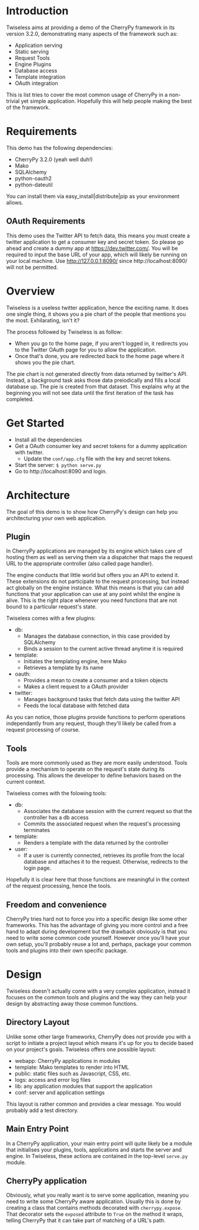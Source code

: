 <!-- -*- markdown -*- -->

Introduction
============
Twiseless aims at providing a demo of the CherryPy framework in its version 3.2.0, demonstrating many aspects of the framework such as:

 * Application serving
 * Static serving
 * Request Tools
 * Engine Plugins
 * Database access
 * Template integration
 * OAuth integration
 
This is list tries to cover the most common usage of CherryPy in a non-trivial yet simple application. Hopefully this will help people making the best of the framework.


Requirements
============

This demo has the following dependencies:

 * CherryPy 3.2.0 (yeah well duh!)
 * Mako
 * SQLAlchemy
 * python-oauth2
 * python-dateutil

You can install them via easy_install|distribute|pip as your environment allows.

OAuth Requirements
------------------

This demo uses the Twitter API to fetch data, this means you must create a twitter application to get a consumer key and secret token. So please go ahead and create a dummy app at https://dev.twitter.com/. You will be required to input the base URL of your app, which will likely be running on your local machine. Use http://127.0.0.1:8090/ since http://localhost:8090/ will not be permitted.


Overview
========

Twiseless is a useless twitter application, hence the exciting name. It does one single thing, it shows you a pie chart of the people that mentions you the most. Exhilarating, isn't it?

The process followed by Twiseless is as follow:

 * When you go to the home page, if you aren't logged in, it redirects you to the Twitter OAuth page for you to allow the application.
 * Once that's done, you are redirected back to the home page where it shows you the pie chart.

The pie chart is not generated directly from data returned by twitter's API. Instead, a background task asks those data preiodically and fills a local database up. The pie is created from that dataset. This explains why at the beginning you will not see data until the first iteration of the task has completed.

Get Started
===========

 * Install all the dependencies
 * Get a OAuth consumer key and secret tokens for a dummy application with twitter.
   * Update the `conf/app.cfg` file with the key and secret tokens.
 * Start the server:
 `$ python serve.py`
 * Go to http://localhost:8090 and login.

Architecture
============

The goal of this demo is to show how CherryPy's design can help you architecturing your own web application.

Plugin
------

In CherryPy applications are managed by its engine which takes care of hosting them as well as serving them via a dispatcher that maps the request URL to the appropriate controller (also called page handler).

The engine conducts that little world but offers you an API to extend it. These extensions do not participate to the request processing, but instead act globally on the engine instance. What this means is that you can add functions that your application can use at any point whilst the engine is alive. This is the right place whenever you need functions that are not bound to a particular request's state.

Twiseless comes with a few plugins:

 * db: 
   * Manages the database connection, in this case provided by SQLAlchemy
   * Binds a session to the current active thread anytime it is required
 * template:
   * Initiates the templating engine, here Mako
   * Retrieves a template by its name
 * oauth:
   * Provides a mean to create a consumer and a token objects
   * Makes a client request to a OAuth provider
 * twitter:
   * Manages background tasks that fetch data using the twitter API
   * Feeds the local database with fetched data
   
As you can notice, those plugins provide functions to perform operations independantly from any request, though they'll likely be called from a request processing of course.
   
Tools
-----

Tools are more commonly used as they are more easily understood. Tools provide a mechanism to operate on the request's state during its processing. This allows the developer to define behaviors based on the current context.

Twiseless comes with the folowing tools:

 * db:
   * Associates the database session with the current request so that the controller has a db access
   * Commits the associated request when the request's processing terminates
 * template:
   * Renders a template with the data returned by the controller
 * user:
   * If a user is currently connected, retrieves its profile from the local database and attaches it to the request. Otherwise, redirects to the login page.
   
Hopefully it is clear here that those functions are meaningful in the context of the request processing, hence the tools.

Freedom and convenience
-----------------------

CherryPy tries hard not to force you into a specific design like some other frameworks. This has the advantage of giving you more control and a free hand to adapt during development but the drawback obviously is that you need to write some common code yourself. However once you'll have your own setup, you'll probably reuse a lot and, perhaps, package your common tools and plugins into their own specific package.

Design
======

Twiseless doesn't actually come with a very complex application, instead it focuses on the common tools and plugins and the way they can help your design by abstracting away those common functions.

Directory Layout
----------------

Unlike some other large frameworks, CherryPy does not provide you with a script to initiate a project layout which means it's up for you to decide based on your project's goals. Twiseless offers one possible layout:

 * webapp: CherryPy applications in modules
 * template: Mako templates to render into HTML
 * public: static files such as Javascript, CSS, etc.
 * logs: access and error log files
 * lib: any application modules that support the application
 * conf: server and application settings
 
This layout is rather common and provides a clear message. You would probably add a test directory.

Main Entry Point
----------------

In a CherryPy application, your main entry point will quite likely be a module that initialises your plugins, tools, applications and starts the server and engine. In Twiseless, these actions are contained in the top-level `serve.py` module. 

CherryPy application
--------------------

Obviously, what you really want is to serve some application, meaning you need to write some CherryPy aware application. Usually this is done by creating a class that contains methods decorated with `cherrypy.expose`. That decorator sets the `exposed` attribute to `True` on the method it wraps, telling CherryPy that it can take part of matching of a URL's path.





